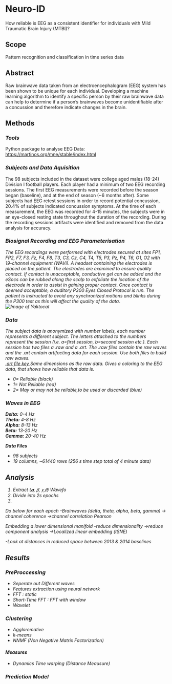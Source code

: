 # Neuro-ID
How reliable is EEG as a consistent identifier for individuals with Mild Traumatic Brain Injury (MTBI)?

## Scope
Pattern recognition and classification in time series data 

## Abstract
Raw brainwave data taken from an electroencephalogram (EEG) system has been shown to be unique for each individual.  Developing a machine learning algorithm to 
identify a specific person by their raw brainwave data can help to determine if a person’s brainwaves become unidentifiable after a concussion and therefore 
indicate changes in the brain.

## Methods
### <i> Tools </i>
Python package to analyse EEG Data: https://martinos.org/mne/stable/index.html

### <i> Subjects and Data Aquisition </i>
The 98 subjects included in the dataset were college aged males (18-24) Division I football players. Each player had a minimum 
of two EEG recording sessions. The first EEG measurements were recorded before the season began (baseline), and at the end of 
season (~6 months after). Some subjects had EEG retest sessions in order to record potential concussion, 20.4% of subjects indicated
concussion symptoms.  At the time of each measurement, the EEG was recorded for 4-15 minutes, the subjects were in an eye-closed 
resting state throughout the duration of the recording. During the recording sessions artifacts were identified and removed from 
the data analysis for accuracy. 

### <i> Biosignal Recording and EEG Parameterisation <i>
The EEG recordings were performed with electrodes secured at sites FP1, FP2, F7, F3, Fz, F4, F8, T3, C3, Cz, C4, T4, T5, P3, Pz,
P4, T6, O1, O2 with 19-channel equipment (WAVi).  A headset containing the electrodes is placed on the patient. The electrodes are 
examined to ensure quality contact.  If contact is unacceptable, conductive gel can be added and the eSocs can be rubbed along 
the scalp to exfoliate the location of the electrode in order to assist in gaining proper contact.  Once contact is deemed 
acceptable, a auditory P300 Eyes Closed Protocol is run. The patient is instructed to avoid any synchronized motions and blinks 
during the P300 test as this will affect the quality of the data.   
![Image of Yaktocat](https://octodex.github.com/images/yaktocat.png)


### <i> Data </i>
The subject data is anonymized with number labels, each number represents a different subject. The letters attached to the numbers
represent the session (i.e. a=first session, b=second session etc.). Each session has two files a .raw and a .art. 
The .raw files contain the raw waves  and the .art contain artifacting data for each session. Use both files to build raw waves. 
<br><u>.art file key </u>
Same dimensions as the raw data. Gives a coloring to the EEG data, that shows how reliable that data is.
* 0= Reliable (black)
* 1= Not Reliable (red)
* 2= May or may not be reilable,to be used or discarded (blue)

### <i> Waves in EEG </i>
<b> Delta:</b> 0-4 Hz
<br><b> Theta:</b> 4-8 Hz
<br><b> Alpha:</b> 8-13 Hz
<br><b> Beta:</b> 13-20 Hz
<br><b> Gamma:</b> 20-40 Hz

<b> Data Files </b>
* 98 subjects
* 19 columns, ~61440 rows (256 s time step total of 4 minute data)

## Analysis
1. Extract (𝜶, 𝛽, 𝛾,𝜃) Wavefo
2. Divide into 2s epochs
3. 


Do below for each epoch 
-Brainwaves (delta, theta, alpha, beta, gamma) 
→ channel coherence
→channel correlation Pearson 

Embedding a lower dimensional manifold 
-reduce dimensionality 
→reduce component analysis
→Localized linear embedding (tSNE)

-Look at distances in reduced space between 2013 & 2014 baselines 

## Results

### PreProccessing
* Seperate out Different waves
* Features extraction using neural network
* FFT : static
* Short-Time FFT  : FFT with window
* Wavelet

### Clustering

* Aggloremative
* k-means
* NNMF (Non Negative Matrix Factorization)

#### Measures

* Dynamics Time warping (Distance Meausure)

### Prediction Model


